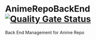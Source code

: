 # AnimeRepoBackEnd [![Quality Gate Status](https://sonarcloud.io/api/project_badges/measure?project=Kiran3232_AnimeRepoBackEnd&metric=alert_status)](https://sonarcloud.io/dashboard?id=Kiran3232_AnimeRepoBackEnd)
Back End Management for Anime Repo
